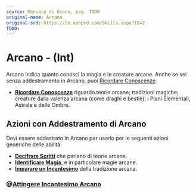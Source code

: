 ```yaml
---
source: Manuale di Gioco, pag. TODO
original-name: Arcana
original-srd: https://2e.aonprd.com/Skills.aspx?ID=2
TODO:
---
```


# Arcano - (Int)

Arcano indica quanto conosci la magia e le creature arcane. Anche se sei senza
addestramento in Arcano, puoi
[Ricordare Conoscenze](/azioni/abilita/ricordare-conoscenze).

- **[Ricordare Conoscenze](/azioni/abilita/ricordare-conoscenze)** riguardo
  teorie arcane; tradizioni magiche; creature dalla valenza arcana (come draghi
  e bestie); i Piani Elementali, Astrale e delle Ombre.

## Azioni con Addestramento di Arcano

Devi essere addestrato in Arcano per usarlo per le seguenti azioni generiche
delle abilità:

- **[Decifrare Scritti](/azioni/abilita/decifrare-scritti)** che parlano di
  teorie arcane.
- **[Identificare Magia](/azioni/abilita/identificare-magia)**, e in particolare
  magie arcane.
- **[Imparare un Incantesimo](/azioni/abilita/imparare-un-incantesimo)** della
  tradizione arcana.

### @[Attingere Incantesimo Arcano](/azioni/abilita/attingere-incantesimo-arcano])
